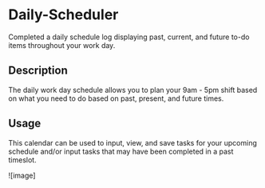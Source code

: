 # Daily-Scheduler

Completed a daily schedule log displaying past, current, and future to-do items throughout your work day.

## Description

The daily work day schedule allows you to plan your 9am - 5pm shift based on what you need to do based on past, present, and future times. 

## Usage

This calendar can be used to input, view, and save tasks for your upcoming schedule and/or input tasks that may have been completed in a past timeslot.

![image]

